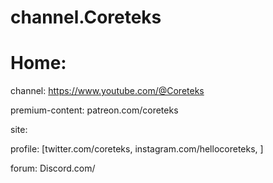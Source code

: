 # channel.Coreteks
# Home:
channel: https://www.youtube.com/@Coreteks

premium-content: patreon.com/coreteks

site:

profile: [twitter.com/coreteks, instagram.com/hellocoreteks, ]

forum: Discord.com/
